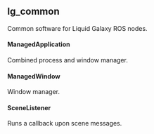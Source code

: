 lg\_common
----------

Common software for Liquid Galaxy ROS nodes.

#### ManagedApplication

Combined process and window manager.

#### ManagedWindow

Window manager.

#### SceneListener

Runs a callback upon scene messages.
